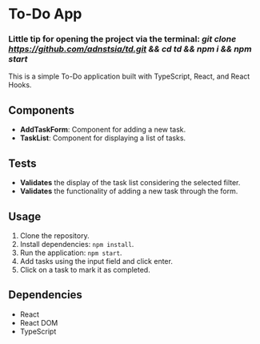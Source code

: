 # To-Do App
### Little tip for opening the project via the terminal: _git clone https://github.com/adnstsia/td.git && cd td && npm i && npm start_
This is a simple To-Do application built with TypeScript, React, and React Hooks.

## Components

- **AddTaskForm**: Component for adding a new task.
- **TaskList**: Component for displaying a list of tasks.

## Tests

- **Validates** the display of the task list considering the selected filter.
- **Validates** the functionality of adding a new task through the form.

## Usage

1. Clone the repository.
2. Install dependencies: `npm install`.
3. Run the application: `npm start`.
4. Add tasks using the input field and click enter.
5. Click on a task to mark it as completed.

## Dependencies

- React
- React DOM
- TypeScript
